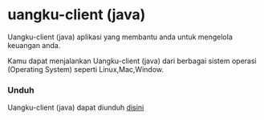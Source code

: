 # uangku-client (java)
 
 Uangku-client (java) aplikasi yang membantu anda untuk mengelola keuangan anda.
 
 Kamu dapat menjalankan Uangku-client (java) dari berbagai sistem operasi (Operating System) seperti Linux,Mac,Window.
 ### Unduh
 Uangku-client (java) dapat diunduh [disini](https://github.com/winardiaris/uangku-client/raw/master/java/target/uangku-0.1.jar)
 
 
 
 
